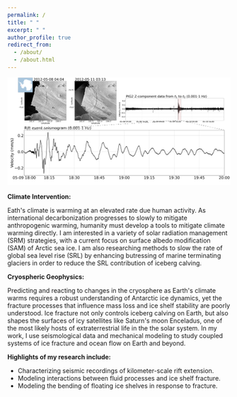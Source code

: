 ```yaml
---
permalink: /
title: " "
excerpt: " "
author_profile: true
redirect_from:
  - /about/
  - /about.html
---
```

![Rift Seismicity.](images/riftquake.png)

__Climate Intervention:__

Eath's climate is warming at an elevated rate due human activity. As international decarbonization progresses to slowly to mitigate anthropogenic warming, humanity must develop a tools to mitigate climate warming directly. I am interested in a variety of solar radiation management (SRM) strategies, with a current focus on surface albedo modification (SAM) of Arctic sea ice. I am also researching methods to slow the rate of global sea level rise (SRL) by enhancing butressing of marine terminating glaciers in order to reduce the SRL contribution of iceberg calving.

__Cryospheric Geophysics:__

Predicting and reacting to changes in the cryosphere as Earth's climate warms requires a robust understanding of Antarctic ice dynamics, yet the fracture processes that influence mass loss and ice shelf stability are poorly understood. Ice fracture not only controls iceberg calving on Earth, but also shapes the surfaces of icy satellites like Saturn's moon Enceladus, one of the most likely hosts of extraterrestrial life in the the solar system. In my work, I use seismological data and mechanical modeling to study coupled systems of ice fracture and ocean flow on Earth and beyond.

__Highlights of my research include:__

* Characterizing seismic recordings of kilometer-scale rift extension.
* Modeling interactions between fluid processes and ice shelf fracture.
* Modeling the bending of floating ice shelves in response to fracture.